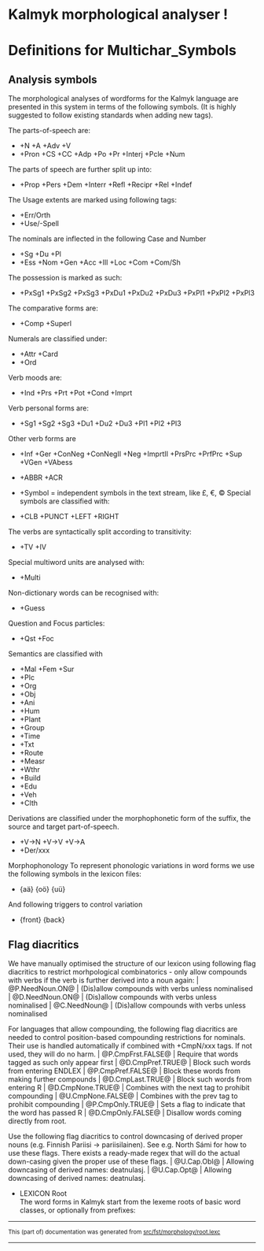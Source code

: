 
# Kalmyk morphological analyser                      !

# Definitions for Multichar_Symbols

## Analysis symbols
The morphological analyses of wordforms for the Kalmyk
language are presented in this system in terms of the following symbols.
(It is highly suggested to follow existing standards when adding new tags).

The parts-of-speech are:

* +N +A +Adv +V                                 
*  +Pron +CS +CC +Adp +Po +Pr +Interj +Pcle +Num 

The parts of speech are further split up into:

*  +Prop +Pers +Dem +Interr +Refl +Recipr +Rel +Indef 

The Usage extents are marked using following tags:

*  +Err/Orth   
*  +Use/-Spell 

The nominals are inflected in the following Case and Number

* +Sg +Du +Pl 
*  +Ess +Nom +Gen +Acc +Ill +Loc +Com +Com/Sh  

The possession is marked as such:

*  +PxSg1 +PxSg2 +PxSg3 +PxDu1 +PxDu2 +PxDu3 +PxPl1 +PxPl2 +PxPl3  

The comparative forms are:

* +Comp +Superl  

Numerals are classified under:

* +Attr +Card  
*  +Ord  

Verb moods are:

* +Ind +Prs +Prt +Pot +Cond +Imprt  

Verb personal forms are:
*  +Sg1 +Sg2 +Sg3 +Du1 +Du2 +Du3 +Pl1 +Pl2 +Pl3  

Other verb forms are

* +Inf +Ger +ConNeg +ConNegII +Neg +ImprtII +PrsPrc +PrfPrc +Sup +VGen +VAbess  

*  +ABBR +ACR  
* +Symbol = independent symbols in the text stream, like £, €, ©
Special symbols are classified with:

* +CLB +PUNCT +LEFT +RIGHT  

The verbs are syntactically split according to transitivity:

* +TV +IV  

Special multiword units are analysed with:

*  +Multi  

Non-dictionary words can be recognised with:
*  +Guess  

Question and Focus particles:

*  +Qst +Foc  

Semantics are classified with

*  +Mal +Fem +Sur  
*  +Plc  
*  +Org 
*  +Obj 
*  +Ani 
*  +Hum 
*  +Plant 
*  +Group 
*  +Time  
*  +Txt 
*  +Route 
*  +Measr  
*  +Wthr 
*  +Build  
*  +Edu 
*  +Veh 
*  +Clth 

Derivations are classified under the morphophonetic form of the suffix, the
source and target part-of-speech.

*  +V→N +V→V +V→A  
*  +Der/xxx   

Morphophonology
To represent phonologic variations in word forms we use the following
symbols in the lexicon files:

* {aä} {oö} {uü}  

And following triggers to control variation

*  {front} {back}  

## Flag diacritics
We have manually optimised the structure of our lexicon using following
flag diacritics to restrict morhpological combinatorics - only allow compounds
with verbs if the verb is further derived into a noun again:
|  @P.NeedNoun.ON@ | (Dis)allow compounds with verbs unless nominalised
|  @D.NeedNoun.ON@ | (Dis)allow compounds with verbs unless nominalised
|  @C.NeedNoun@ | (Dis)allow compounds with verbs unless nominalised

For languages that allow compounding, the following flag diacritics are needed
to control position-based compounding restrictions for nominals. Their use is
handled automatically if combined with +CmpN/xxx tags. If not used, they will
do no harm.
|  @P.CmpFrst.FALSE@ | Require that words tagged as such only appear first
|  @D.CmpPref.TRUE@ | Block such words from entering ENDLEX
|  @P.CmpPref.FALSE@ | Block these words from making further compounds
|  @D.CmpLast.TRUE@ | Block such words from entering R
|  @D.CmpNone.TRUE@ | Combines with the next tag to prohibit compounding
|  @U.CmpNone.FALSE@ | Combines with the prev tag to prohibit compounding
|  @P.CmpOnly.TRUE@ | Sets a flag to indicate that the word has passed R
|  @D.CmpOnly.FALSE@ | Disallow words coming directly from root.

Use the following flag diacritics to control downcasing of derived proper
nouns (e.g. Finnish Pariisi -> pariisilainen). See e.g. North Sámi for how to use
these flags. There exists a ready-made regex that will do the actual down-casing
given the proper use of these flags.
|  @U.Cap.Obl@ | Allowing downcasing of derived names: deatnulasj.
|  @U.Cap.Opt@ | Allowing downcasing of derived names: deatnulasj.

* LEXICON Root   
The word forms in Kalmyk start from the lexeme roots of basic
word classes, or optionally from prefixes:

* * *

<small>This (part of) documentation was generated from [src/fst/morphology/root.lexc](https://github.com/giellalt/lang-xal/blob/main/src/fst/morphology/root.lexc)</small>

---


